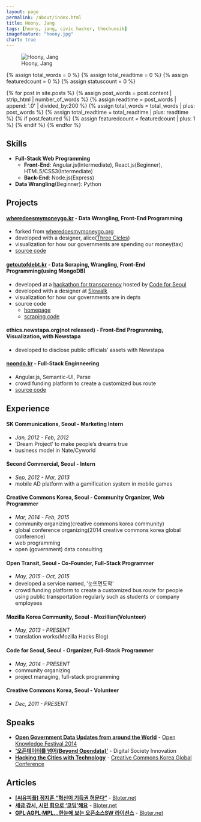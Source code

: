 ```yaml
---
layout: page
permalink: /about/index.html
title: Hoony, Jang
tags: [hoony, jang, civic hacker, thechunsik]
imagefeature: "hoony.jpg"
chart: true
---
```

<figure>
  <img src="{{ site.url }}/images/hoony.jpg" alt="Hoony, Jang">
  <figcaption>Hoony, Jang</figcaption>
</figure>

{% assign total_words = 0 %}
{% assign total_readtime = 0 %}
{% assign featuredcount = 0 %}
{% assign statuscount = 0 %}

{% for post in site.posts %}
  {% assign post_words = post.content | strip_html | number_of_words %}
  {% assign readtime = post_words | append: '.0' | divided_by:200 %}
  {% assign total_words = total_words | plus: post_words %}
  {% assign total_readtime = total_readtime | plus: readtime %}
  {% if post.featured %}
  {% assign featuredcount = featuredcount | plus: 1 %}
  {% endif %}
{% endfor %}


## Skills
- **Full-Stack Web Programming**
  - **Front-End**: Angular.js(Intermediate), React.js(Beginner), HTML5/CSS3(Intermediate)
  - **Back-End**: Node.js(Express)
- **Data Wrangling**(Beginner): Python

## Projects

#### **[wheredoesmymoneygo.kr](http://wheredoesmymoneygo.kr)** - Data Wrangling, Front-End Programming
- forked from [wheredoesmymoneygo.org](http://wheredoesmymoneygo.org/)
- developed with a designer, alice([Three Cicles](http://twitter.com/yeyeon91))
- visualization for how our governments are spending our money(tax)
- [source code](https://github.com/codeforseoul/wheredoesmymoneygo.kr)

#### **[getoutofdebt.kr](http://getoutofdebt.kr)** - Data Scraping, Wrangling, Front-End Programming(using MongoDB)
- developed at a [hackathon for transparency](http://transparency.codenamu.org/) hosted by [Code for Seoul](http://codeforseoul.org/)
- developed with a designer at [Slowalk]()
- visualization for how our governments are in depts
- source code
  - [homepage](https://github.com/codeforseoul/getoutofdebt.kr)
  - [scraping code](https://github.com/codeforseoul/getoutofdebt.kr-scraper)

#### **ethics.newstapa.org(not released)** - Front-End Programming, Visualization, with Newstapa
- developed to disclose public officials’ assets with Newstapa

#### **[noondo.kr](https://noondo.kr)** - Full-Stack Enginneering
- Angular.js, Semantic-UI, Parse
- crowd funding platform to create a customized bus route
- [source code](https://github.com/open-transit/noondo.kr)

## Experience

#### SK Communications, Seoul - Marketing Intern
- *Jan,  2012 - Feb,  2012*
- ‘Dream Project’ to make people’s dreams true
- business model in Nate/Cyworld

#### Second Commercial, Seoul - Intern
- *Sep, 2012 - Mar,  2013*
- mobile AD platform with a gamification system in mobile games

#### Creative Commons Korea, Seoul - Community Organizer, Web Programmer
- *Mar, 2014 - Feb, 2015*
- community organizing(creative commons korea community)
- global conference organizing(2014 creative commons korea global conference)
- web programming
- open (government) data consulting

#### Open Transit, Seoul - Co-Founder, Full-Stack Programmer
- *May, 2015 - Oct, 2015*
- developed a service named, ‘눈뜨면도착'
- crowd funding platform to create a customized bus route for people using public transportation regularly such as students or company employees

#### Mozilla Korea Community, Seoul - Mozillian(Volunteer)
- *May,  2013 - PRESENT*
- translation works(Mozilla Hacks Blog)

#### Code for Seoul, Seoul - Organizer, Full-Stack Programmer
- *May,  2014 - PRESENT*
- community organizing
- project managing, full-stack programming

#### Creative Commons Korea, Seoul - Volunteer
- *Dec,  2011 - PRESENT*



## Speaks
- **[Open Government Data Updates from around the World](https://pad.okfn.org/p/Open_Government_Data_updates_from_around_the_world)** - [Open Knowledge Festival 2014 ](http://2014.okfestival.org/)
- **[‘오픈데이터를 넘어(Beyond Opendata)’](http://sehub.blog.me/220055137876)** - Digital Society Innovation
- **[Hacking the Cities with Technology](http://2014con.cckorea.org/program/3/hacking-the-city-with-technology/)** - [Creative Commons Korea Global Conference](http://2014con.cckorea.org/)

## Articles

- **[[씨유피플] 정지훈 “혁신이 기득권 허문다”](http://www.bloter.net/archives/112928)** - [Bloter.net](http://www.bloter.net/)
- **[세금 감시, 시민 힘으로 ‘코딩’해요]()** - [Bloter.net](http://www.bloter.net/)
- **[GPL·AGPL·MPL…한눈에 보는 오픈소스SW 라이선스]()** - [Bloter.net](http://www.bloter.net/)

<!--
I am an PhD candidate in *ESE* at the [SEAS](http://www.seas.upenn.edu/) at **UPENN**. I am licensed as a Professional Engineer (P.E) to practice in the states of Texas, Massachusetts and California. I double majored in EECS and Mathematics during my undergraduate life at [MIT](http://www.mit.edu/), and currently focusing on Electrical Engineering for my post-graduate studies.

*[ESE]: Electrical and Systems Engineering
*[SEAS]: School of Engineering and Applied Science
*[MIT]: Massachusetts Institute of Technology
*[EECS]: Electrical and Computer Engineering
*[UPENN]: University of Pennsylvania


<figure>
	<img src="{{ site.url }}/images/Hossain-Mohd-Faysal.jpg" alt="Hossain Mohammad Faysal">
	<figcaption>At Bates Linear Accelerator Center</figcaption>
</figure>


I was born and brought up in Doha. Yes, its a desert peninsula, yes we have camels and falcons and all the other Middle Eastern traits/stereotypes you can think of.

<figure class="third">
	<a href="{{ site.url }}/images/about/1.jpg"><img src="{{ site.url }}/images/about/1-001.jpg"></a>
	<a href="{{ site.url }}/images/about/2.jpg"><img src="{{ site.url }}/images/about/2-001.jpg"></a>
	<a href="{{ site.url }}/images/about/3.jpg"><img src="{{ site.url }}/images/about/3-001.jpg"></a>
</figure>
<figure class="half">
	<a href="{{ site.url }}/images/about/4.jpg"><img src="{{ site.url }}/images/about/4-001.jpg"></a>
	<a href="{{ site.url }}/images/about/5.jpg"><img src="{{ site.url }}/images/about/5-001.jpg"></a>
</figure>
<figure class="third">
	<a href="{{ site.url }}/images/about/6.jpg"><img src="{{ site.url }}/images/about/6-001.jpg"></a>
	<a href="{{ site.url }}/images/about/7.jpg"><img src="{{ site.url }}/images/about/7-001.jpg"></a>
	<a href="{{ site.url }}/images/about/8.jpg"><img src="{{ site.url }}/images/about/8-001.jpg"></a>
	<figcaption>Doha at its full glory.</figcaption>
</figure>

At some point in the not-terribly-distant future, I hope to found a self-sustaining collective of clever people, for fun, profit(?), and the promotion of human life in the universe. This might wind up in Qatar, Bangladesh, Scandinavia, the Massachusetts Bay Area, the SF Bay Area, Japan, Germany, or the dustbin of overly idealistic plans. (Yes, I have a special bin for overly idealistic plans. In my district they can't be recycled with residential mixed paper.) The most challenging aspect of this concept is to curtail unproductive competition with other people who will inevitably have the same idea. (Some sort of cooperative federation...) I'm presently looking for people who might be interested in being a part of such an organization.

Anyways, for now I'm just working toward changing the face of Electrical Engineering forever. Not that I necessarily expect to succeed, but it's something to strive for, and it's a fun problem to work on.


Entrepreneur
Designer
***Engineer***
Inventor

I
make
stuff.


*Beautiful, practical, meaningful stuff.*


I make what I love.

*I love what I do.*


But over the years, I noticed that somehow, along the way, software designed to help us be creative, actually made us less creative. That's because we believe our best ideas emerge when we use pencils and paper.
So I set out to build tools that work the way I do.


Tools for the creative space — the 53 centimeters that magically link head, heart, and hand. Tools as simple as pencil and paper. Tools so essential, I  really can't imagine work without them.


For
the makers,
the creators,
the discoverers,
the original thinkers,
***This is the space to create.***
-->
